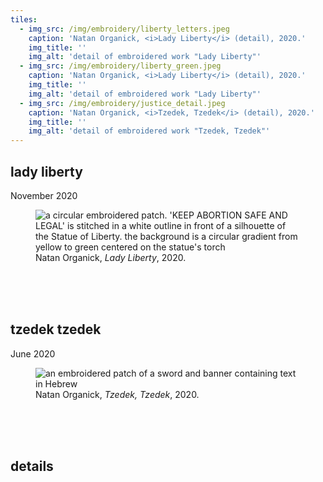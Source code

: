 ```yaml
---
tiles: 
  - img_src: /img/embroidery/liberty_letters.jpeg
    caption: 'Natan Organick, <i>Lady Liberty</i> (detail), 2020.'
    img_title: ''
    img_alt: 'detail of embroidered work "Lady Liberty"'
  - img_src: /img/embroidery/liberty_green.jpeg
    caption: 'Natan Organick, <i>Lady Liberty</i> (detail), 2020.'
    img_title: ''
    img_alt: 'detail of embroidered work "Lady Liberty"'
  - img_src: /img/embroidery/justice_detail.jpeg
    caption: 'Natan Organick, <i>Tzedek, Tzedek</i> (detail), 2020.'
    img_title: ''
    img_alt: 'detail of embroidered work "Tzedek, Tzedek"'
---
```


## lady liberty
November 2020

<section>
  <figure>
    <img
      src="/img/embroidery/lady_liberty.jpeg"
      alt="a circular embroidered patch.  'KEEP ABORTION SAFE AND LEGAL' is stitched in a white outline in front of a silhouette of the Statue of Liberty.  the background is a circular gradient from yellow to green centered on the statue's torch"
      title=""
    />
    <figcaption>Natan Organick, <i>Lady Liberty</i>, 2020.</figcaption>
  </figure>
</section>

<br>
<br>
<br>

## tzedek tzedek
June 2020

<section>
  <figure>
    <img
      src="/img/embroidery/justice.jpeg"
      alt="an embroidered patch of a sword and banner containing text in Hebrew"
      title=""
    />
    <figcaption>Natan Organick, <i>Tzedek, Tzedek</i>, 2020.</figcaption>
  </figure>
</section>


<br>
<br>
<br>

## details

